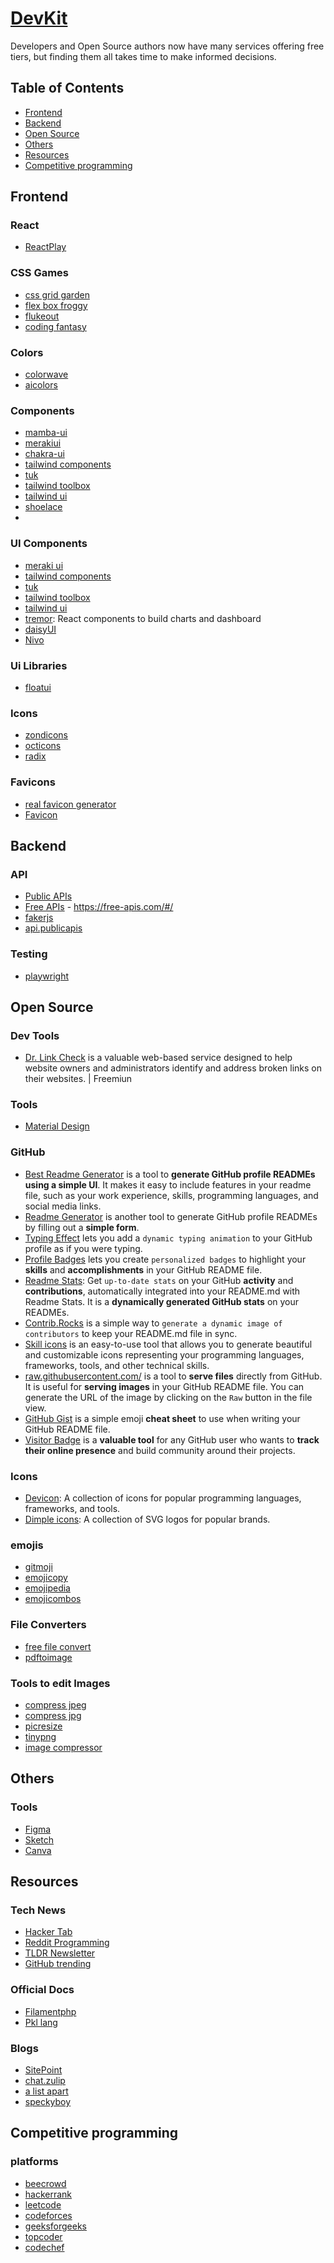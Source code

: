 # [DevKit](https://juanpablodiaz.github.io/devkit)

Developers and Open Source authors now have many services offering free tiers, but finding them all takes time to make informed decisions.

## Table of Contents

- [Frontend](#frontend)
- [Backend](#backend)
- [Open Source](#open-source)
- [Others](#others)
- [Resources](#resources)
- [Competitive programming](#competitive-programming)

<!-- Frontend -->

## Frontend

### React

- [ReactPlay](https://reactplay.io)

### CSS Games

- [css grid garden](https://cssgridgarden.com/)
- [flex box froggy](https://flexboxfroggy.com/)
- [flukeout](https://flukeout.github.io/)
- [coding fantasy](https://codingfantasy.com/)

### Colors

- [colorwave](https://colorwave.dev/)
- [aicolors](https://aicolors.co/)

### Components

- [mamba-ui](https://mamba-ui.com/)
- [merakiui](https://merakiui.com/)
- [chakra-ui](https://chakra-ui.com/)
- [tailwind components](https://tailwindcomponents.com/)
- [tuk](https://tuk.dev/)
- [tailwind toolbox](https://www.tailwindtoolbox.com/)
- [tailwind ui](https://tailwindui.com/)
- [shoelace](https://shoelace.style)
- 


### UI Components

- [meraki ui](https://merakiui.com/)
- [tailwind components](https://tailwindcomponents.com/)
- [tuk](https://tuk.dev/)
- [tailwind toolbox](https://www.tailwindtoolbox.com/)
- [tailwind ui](https://tailwindui.com/)
- [tremor](https://www.tremor.so/): React components to build charts and dashboard
- [daisyUI](https://daisyui.com/)
- [Nivo](https://nivo.rocks/)

### Ui Libraries

- [floatui](https://floatui.com/)

### Icons

- [zondicons](http://www.zondicons.com/)
- [octicons](https://primer.style/octicons/)
- [radix](https://www.radix-ui.com/icons)

### Favicons

- [real favicon generator](https://realfavicongenerator.net/)
- [Favicon](https://favicon.io/)

<!-- Backend -->

## Backend

### API

- [Public APIs](https://publicapis.dev/)
- [Free APIs](https://free-apis.github.io/) - https://free-apis.com/#/
- [fakerjs](https://fakerjs.dev/)
- [api.publicapis](https://api.publicapis.org/)

### Testing

- [playwright](https://playwright.dev/)

<!-- Open Source  -->

## Open Source

### Dev Tools

- [Dr. Link Check](https://www.drlinkcheck.com/) is a valuable web-based service designed to help website owners and administrators identify and address broken links on their websites. | Freemiun

### Tools

- [Material Design](https://m3.material.io/)

### GitHub

- [Best Readme Generator](https://gprm.itsvg.in) is a tool to **generate GitHub profile READMEs using a simple UI**. It makes it easy to include features in your readme file, such as your work experience, skills, programming languages, and social media links.
- [Readme Generator](https://rahuldkjain.github.io/gh-profile-readme-generator/) is another tool to generate GitHub profile READMEs by filling out a **simple form**.
- [Typing Effect](https://readme-typing-svg.demolab.com/demo/) lets you add a `dynamic typing animation` to your GitHub profile as if you were typing.
- [Profile Badges](https://home.aveek.io/GitHub-Profile-Badges/) lets you create `personalized badges` to highlight your **skills** and **accomplishments** in your GitHub README file.
- [Readme Stats](https://github-readme-stats.vercel.app): Get `up-to-date stats` on your GitHub **activity** and **contributions**, automatically integrated into your README.md with Readme Stats. It is a **dynamically generated GitHub stats** on your READMEs.
- [Contrib.Rocks](https://contrib.rocks/) is a simple way to `generate a dynamic image of contributors` to keep your README.md file in sync.
- [Skill icons](https://skillicons.dev/) is an easy-to-use tool that allows you to generate beautiful and customizable icons representing your programming languages, frameworks, tools, and other technical skills.
- [raw.githubusercontent.com/](https://raw.githubusercontent.com/) is a tool to **serve files** directly from GitHub. It is useful for **serving images** in your GitHub README file. You can generate the URL of the image by clicking on the `Raw` button in the file view.
- [GitHub Gist](https://gist.github.com/rxaviers/7360908) is a simple emoji **cheat sheet** to use when writing your GitHub README file.
- [Visitor Badge](https://visitorbadge.io/) is a **valuable tool** for any GitHub user who wants to **track their online presence** and build community around their projects.

### Icons

- [Devicon](https://devicon.dev/): A collection of icons for popular programming languages, frameworks, and tools.
- [Dimple icons](https://simpleicons.org/): A collection of SVG logos for popular brands.

### emojis

- [gitmoji](https://gitmoji.dev/)
- [emojicopy](https://www.emojicopy.com/)
- [emojipedia](https://emojipedia.org/)
- [emojicombos](https://emojicombos.com/)

### File Converters

- [free file convert](https://www.freeconvert.com/)
- [pdftoimage](https://pdftoimage.com/)

### Tools to edit Images

- [compress jpeg](https://compressjpeg.com/)
- [compress jpg](https://compressjpg.net/)
- [picresize](https://picresize.com/)
- [tinypng](https://tinypng.com/)
- [image compressor](https://www.imagecompressor.com/)

<!-- Others -->

## Others

### Tools

- [Figma](https://www.figma.com/)
- [Sketch](https://www.sketch.com/)
- [Canva](https://www.canva.com/)

<!-- Resources -->

## Resources

### Tech News

- [Hacker Tab](https://hackertab.dev/)
- [Reddit Programming](https://www.reddit.com/r/programming/)
- [TLDR Newsletter](https://tldr.tech/)
- [GitHub trending](https://github.com/trending)

### Official Docs

- [Filamentphp](https://filamentphp.com/)
- [Pkl lang](https://pkl-lang.org/)

### Blogs

- [SitePoint](https://www.sitepoint.com/)
- [chat.zulip](https://chat.zulip.org/)
- [a list apart](https://alistapart.com/)
- [speckyboy](https://speckyboy.com/)

<!-- Competitive programming -->

## Competitive programming

### platforms

- [beecrowd](https://judge.beecrowd.com/)
- [hackerrank](https://www.hackerrank.com/)
- [leetcode](https://leetcode.com/)
- [codeforces](https://codeforces.com/)
- [geeksforgeeks](https://www.geeksforgeeks.org/)
- [topcoder](https://www.topcoder.com/)
- [codechef](https://www.codechef.com/)
